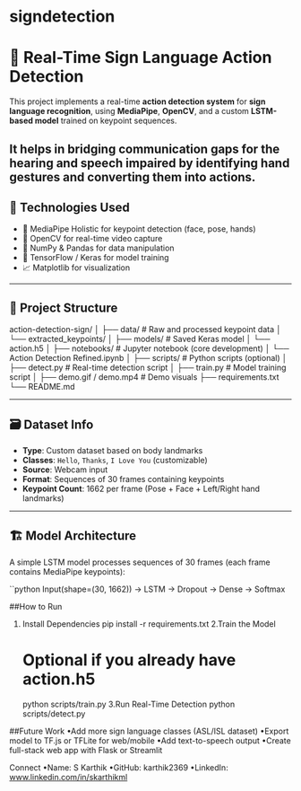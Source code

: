 # signdetection

# 🧠 Real-Time Sign Language Action Detection

This project implements a real-time **action detection system** for **sign language recognition**, using **MediaPipe**, **OpenCV**, and a custom **LSTM-based model** trained on keypoint sequences.

It helps in bridging communication gaps for the hearing and speech impaired by identifying hand gestures and converting them into actions.
---

## 🔧 Technologies Used

- 🧠 MediaPipe Holistic for keypoint detection (face, pose, hands)
- 🎥 OpenCV for real-time video capture
- 🔢 NumPy & Pandas for data manipulation
- 🤖 TensorFlow / Keras for model training
- 📈 Matplotlib for visualization

---

## 📂 Project Structure
action-detection-sign/
│
├── data/                     # Raw and processed keypoint data
│   └── extracted_keypoints/
│
├── models/                   # Saved Keras model
│   └── action.h5
│
├── notebooks/                # Jupyter notebook (core development)
│   └── Action Detection Refined.ipynb
│
├── scripts/                  # Python scripts (optional)
│   ├── detect.py             # Real-time detection script
│   ├── train.py              # Model training script
│
├── demo.gif / demo.mp4       # Demo visuals
├── requirements.txt
└── README.md

---

## 🗃️ Dataset Info

- **Type**: Custom dataset based on body landmarks
- **Classes**: `Hello`, `Thanks`, `I Love You` (customizable)
- **Source**: Webcam input
- **Format**: Sequences of 30 frames containing keypoints
- **Keypoint Count**: 1662 per frame (Pose + Face + Left/Right hand landmarks)

---

## 🏗️ Model Architecture

A simple LSTM model processes sequences of 30 frames (each frame contains MediaPipe keypoints):

``python
Input(shape=(30, 1662)) → LSTM → Dropout → Dense → Softmax

##How to Run

1. Install Dependencies
   pip install -r requirements.txt
2.Train the Model
   # Optional if you already have action.h5
     python scripts/train.py
3.Run Real-Time Detection
  python scripts/detect.py
 
##Future Work
	•Add more sign language classes (ASL/ISL dataset)
	•Export model to TF.js or TFLite for web/mobile
	•Add text-to-speech output
	•Create full-stack web app with Flask or Streamlit

 Connect
	•Name: S Karthik
	•GitHub: karthik2369
	•LinkedIn: www.linkedin.com/in/skarthikml
